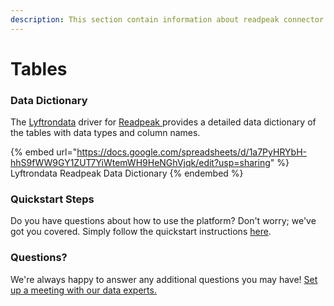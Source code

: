 ```yaml
---
description: This section contain information about readpeak connector tables information
---
```


# Tables

### Data Dictionary

The [Lyftrondata](https://www.lyftrondata.com/) driver for [Readpeak](https://www.lyftrondata.com/integration/readpeak/)[ ](https://www.lyftrondata.com/integration/readpeak/)provides a detailed data dictionary of the tables with data types and column names.

{% embed url="https://docs.google.com/spreadsheets/d/1a7PyHRYbH-hhS9fWW9GY1ZUT7YiWtemWH9HeNGhVjqk/edit?usp=sharing" %}
Lyftrondata Readpeak Data Dictionary
{% endembed %}

### Quickstart Steps

Do you have questions about how to use the platform? Don't worry; we've got you covered. Simply follow the quickstart instructions [here](../../../../quickstart-steps.md).

### Questions? <a href="#questions" id="questions"></a>

We're always happy to answer any additional questions you may have! [Set up a meeting with our data experts.](https://www.lyftrondata.com/book-a-meeting/)

